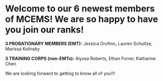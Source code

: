 Welcome to our 6 newest members of MCEMS! We are so happy to have you join our ranks!
======================================================================================

**3 PROBATIONARY MEMBERS (EMT):** Jessica Orofino, Lauren Schultze, Marissa Kolinsky

**3 TRAINING CORPS (non-EMTs):** Alyssa Roberts, Ethan Forrer, Katharine Chen

We are looking forward to getting to know all of you!!!
